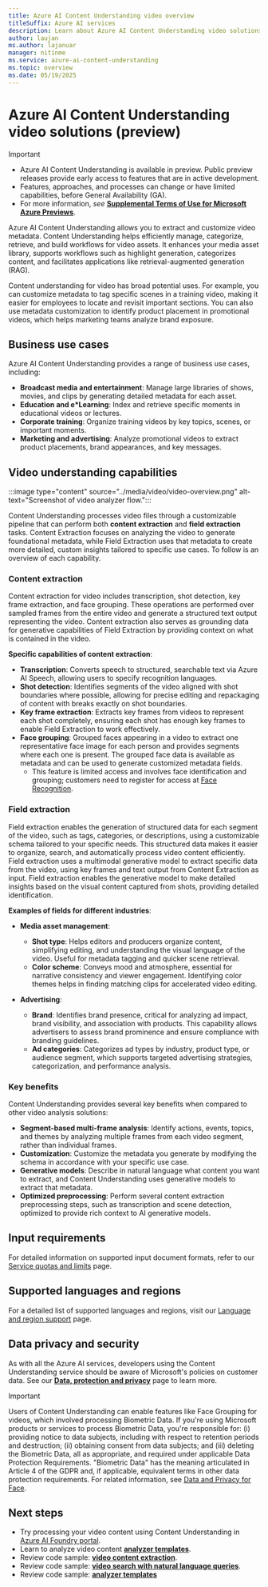 ```yaml
---
title: Azure AI Content Understanding video overview
titleSuffix: Azure AI services
description: Learn about Azure AI Content Understanding video solutions.
author: laujan
ms.author: lajanuar
manager: nitinme
ms.service: azure-ai-content-understanding
ms.topic: overview
ms.date: 05/19/2025
---
```


# Azure AI Content Understanding video solutions (preview)

> [!IMPORTANT]
>
> * Azure AI Content Understanding is available in preview. Public preview releases provide early access to features that are in active development.
> * Features, approaches, and processes can change or have limited capabilities, before General Availability (GA).
> * For more information, *see* [**Supplemental Terms of Use for Microsoft Azure Previews**](https://azure.microsoft.com/support/legal/preview-supplemental-terms).

Azure AI Content Understanding allows you to extract and customize video metadata. Content Understanding helps efficiently manage, categorize, retrieve, and build workflows for video assets. It enhances your media asset library, supports workflows such as highlight generation, categorizes content, and facilitates applications like retrieval-augmented generation (RAG). 

Content understanding for video has broad potential uses. For example, you can customize metadata to tag specific scenes in a training video, making it easier for employees to locate and revisit important sections. You can also use metadata customization to identify product placement in promotional videos, which helps marketing teams analyze brand exposure.

## Business use cases

Azure AI Content Understanding provides a range of business use cases, including:

* **Broadcast media and entertainment**: Manage large libraries of shows, movies, and clips by generating detailed metadata for each asset.
* **Education and e*Learning**: Index and retrieve specific moments in educational videos or lectures.
* **Corporate training**: Organize training videos by key topics, scenes, or important moments.
* **Marketing and advertising**: Analyze promotional videos to extract product placements, brand appearances, and key messages.

## Video understanding capabilities

:::image type="content" source="../media/video/video-overview.png" alt-text="Screenshot of video analyzer flow.":::

Content Understanding processes video files through a customizable pipeline that can perform both **content extraction** and **field extraction** tasks. Content Extraction focuses on analyzing the video to generate foundational metadata, while Field Extraction uses that metadata to create more detailed, custom insights tailored to specific use cases. To follow is an overview of each capability.

### Content extraction 

Content extraction for video includes transcription, shot detection, key frame extraction, and face grouping. These operations are performed over sampled frames from the entire video and generate a structured text output representing the video. Content extraction also serves as grounding data for generative capabilities of Field Extraction by providing context on what is contained in the video.

**Specific capabilities of content extraction**:

* **Transcription**: Converts speech to structured, searchable text via Azure AI Speech, allowing users to specify recognition languages.
* **Shot detection**: Identifies segments of the video aligned with shot boundaries where possible, allowing for precise editing and repackaging of content with breaks exactly on shot boundaries.
* **Key frame extraction**: Extracts key frames from videos to represent each shot completely, ensuring each shot has enough key frames to enable Field Extraction to work effectively.
* **Face grouping**: Grouped faces appearing in a video to extract one representative face image for each person and provides segments where each one is present. The grouped face data is available as metadata and can be used to generate customized metadata fields.
  * This feature is limited access and involves face identification and grouping; customers need to register for access at [Face Recognition](https://aka.ms/facerecognition).

### Field extraction 

Field extraction enables the generation of structured data for each segment of the video, such as tags, categories, or descriptions, using a customizable schema tailored to your specific needs. This structured data makes it easier to organize, search, and automatically process video content efficiently. Field extraction uses a multimodal generative model to extract specific data from the video, using key frames and text output from Content Extraction as input. Field extraction enables the generative model to make detailed insights based on the visual content captured from shots, providing detailed identification.

**Examples of fields for different industries**:

* **Media asset management**:

  * **Shot type**: Helps editors and producers organize content, simplifying editing, and understanding the visual language of the video. Useful for metadata tagging and quicker scene retrieval.
  * **Color scheme**: Conveys mood and atmosphere, essential for narrative consistency and viewer engagement. Identifying color themes helps in finding matching clips for accelerated video editing.

* **Advertising**:

  * **Brand**: Identifies brand presence, critical for analyzing ad impact, brand visibility, and association with products. This capability allows advertisers to assess brand prominence and ensure compliance with branding guidelines.
  * **Ad categories**: Categorizes ad types by industry, product type, or audience segment, which supports targeted advertising strategies, categorization, and performance analysis.

### Key benefits

Content Understanding provides several key benefits when compared to other video analysis solutions:

* **Segment-based multi-frame analysis**: Identify actions, events, topics, and themes by analyzing multiple frames from each video segment, rather than individual frames.
* **Customization**: Customize the metadata you generate by modifying the schema in accordance with your specific use case.
* **Generative models**: Describe in natural language what content you want to extract, and Content Understanding uses generative models to extract that metadata.
* **Optimized preprocessing**: Perform several content extraction preprocessing steps, such as transcription and scene detection, optimized to provide rich context to AI generative models.

## Input requirements
For detailed information on supported input document formats, refer to our [Service quotas and limits](../service-limits.md) page.

## Supported languages and regions
For a detailed list of supported languages and regions, visit our [Language and region support](../language-region-support.md) page.

## Data privacy and security

As with all the Azure AI services, developers using the Content Understanding service should be aware of Microsoft's policies on customer data. See our [**Data, protection and privacy**](https://www.microsoft.com/trust-center/privacy) page to learn more.

> [!IMPORTANT]
> Users of Content Understanding can enable features like Face Grouping for videos, which involved processing Biometric Data. If you're using Microsoft products or services to process Biometric Data, you're responsible for: (i) providing notice to data subjects, including with respect to retention periods and destruction; (ii) obtaining consent from data subjects; and (iii) deleting the Biometric Data, all as appropriate, and required under applicable Data Protection Requirements. "Biometric Data" has the meaning articulated in Article 4 of the GDPR and, if applicable, equivalent terms in other data protection requirements. For related information, see [Data and Privacy for Face](/legal/cognitive-services/face/data-privacy-security).

## Next steps

* Try processing your video content using Content Understanding in [Azure AI Foundry portal](https://aka.ms/cu-landing).
* Learn to analyze video content [**analyzer templates**](../quickstart/use-ai-foundry.md).
* Review code sample: [**video content extraction**](https://github.com/Azure-Samples/azure-ai-content-understanding-python/blob/main/notebooks/content_extraction.ipynb).
* Review code sample: [**video search with natural language queries**](https://github.com/Azure-Samples/azure-ai-search-with-content-understanding-python/tree/main#samples).
* Review code sample: [**analyzer templates**](https://github.com/Azure-Samples/azure-ai-content-understanding-python/tree/main/analyzer_templates)
